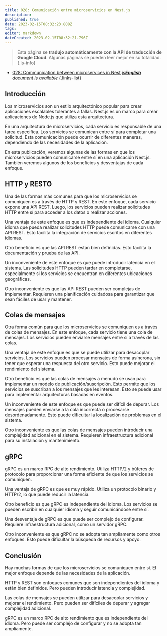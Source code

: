 ```yaml
---
title: 028: Comunicación entre microservicios en Nest.js
description: 
published: true
date: 2023-02-15T08:32:23.808Z
tags: 
editor: markdown
dateCreated: 2023-02-15T08:32:21.796Z
---
```


> Esta página se **tradujo automáticamente con la API de traducción de Google Cloud**.
Algunas páginas se pueden leer mejor en su totalidad.{.is-info}



- [028: Communication between microservices in Nest.js***English** document is available*](/en/Knowledge-base/Nest-js/Learning/028-communication-between-microservices-in-nest-js)
{.links-list}


## Introducción

Los microservicios son un estilo arquitectónico popular para crear aplicaciones escalables tolerantes a fallas. Nest.js es un marco para crear aplicaciones de Node.js que utiliza esta arquitectura.

En una arquitectura de microservicios, cada servicio es responsable de una tarea específica. Los servicios se comunican entre sí para completar una solicitud. Esta comunicación puede ocurrir de diferentes maneras, dependiendo de las necesidades de la aplicación.

En esta publicación, veremos algunas de las formas en que los microservicios pueden comunicarse entre sí en una aplicación Nest.js. También veremos algunos de los beneficios y desventajas de cada enfoque.

## HTTP y RESTO

Una de las formas más comunes para que los microservicios se comuniquen es a través de HTTP y REST. En este enfoque, cada servicio expone una API REST. Luego, los servicios pueden realizar solicitudes HTTP entre sí para acceder a los datos o realizar acciones.

Una ventaja de este enfoque es que es independiente del idioma. Cualquier idioma que pueda realizar solicitudes HTTP puede comunicarse con una API REST. Esto facilita la integración de servicios escritos en diferentes idiomas.

Otro beneficio es que las API REST están bien definidas. Esto facilita la documentación y prueba de las API.

Un inconveniente de este enfoque es que puede introducir latencia en el sistema. Las solicitudes HTTP pueden tardar en completarse, especialmente si los servicios se encuentran en diferentes ubicaciones geográficas.

Otro inconveniente es que las API REST pueden ser complejas de implementar. Requieren una planificación cuidadosa para garantizar que sean fáciles de usar y mantener.

## Colas de mensajes

Otra forma común para que los microservicios se comuniquen es a través de colas de mensajes. En este enfoque, cada servicio tiene una cola de mensajes. Los servicios pueden enviarse mensajes entre sí a través de las colas.

Una ventaja de este enfoque es que se puede utilizar para desacoplar servicios. Los servicios pueden procesar mensajes de forma asíncrona, sin tener que esperar una respuesta del otro servicio. Esto puede mejorar el rendimiento del sistema.

Otro beneficio es que las colas de mensajes a menudo se usan para implementar un modelo de publicación/suscripción. Esto permite que los servicios se suscriban a los mensajes que les interesan. Esto se puede usar para implementar arquitecturas basadas en eventos.

Un inconveniente de este enfoque es que puede ser difícil de depurar. Los mensajes pueden enviarse a la cola incorrecta o procesarse desordenadamente. Esto puede dificultar la localización de problemas en el sistema.

Otro inconveniente es que las colas de mensajes pueden introducir una complejidad adicional en el sistema. Requieren infraestructura adicional para su instalación y mantenimiento.

## gRPC

gRPC es un marco RPC de alto rendimiento. Utiliza HTTP/2 y búferes de protocolo para proporcionar una forma eficiente de que los servicios se comuniquen.

Una ventaja de gRPC es que es muy rápido. Utiliza un protocolo binario y HTTP/2, lo que puede reducir la latencia.

Otro beneficio es que gRPC es independiente del idioma. Los servicios se pueden escribir en cualquier idioma y seguir comunicándose entre sí.

Una desventaja de gRPC es que puede ser complejo de configurar. Requiere infraestructura adicional, como un servidor gRPC.

Otro inconveniente es que gRPC no se adopta tan ampliamente como otros enfoques. Esto puede dificultar la búsqueda de recursos y apoyo.

## Conclusión

Hay muchas formas de que los microservicios se comuniquen entre sí. El mejor enfoque depende de las necesidades de la aplicación.

HTTP y REST son enfoques comunes que son independientes del idioma y están bien definidos. Pero pueden introducir latencia y complejidad.

Las colas de mensajes se pueden utilizar para desacoplar servicios y mejorar el rendimiento. Pero pueden ser difíciles de depurar y agregar complejidad adicional.

gRPC es un marco RPC de alto rendimiento que es independiente del idioma. Pero puede ser complejo de configurar y no se adopta tan ampliamente.
